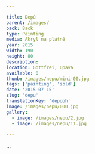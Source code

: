 ```yaml
---

title: Depú
parent: /images/
back: Back
type: Painting
media: Akryl na plátně
year: 2015
width: 190
height: 80
description: 
location: Gottfrei, Opava
available: 0
thumb: /images/nepu/mini-00.jpg
tags: ['painting', 'sold']
date: '2015-07-15'
slug: 'depu'
translationKey: 'depooh'
image: /images/nepu/000.jpg
gallery:
  - image: /images/nepu/2.jpg
  - image: /images/nepu/11.jpg
  
---
```

...

